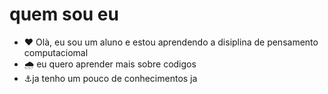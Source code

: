 # quem sou eu
- ❤️ Olà, eu sou um aluno e estou aprendendo a disiplina de pensamento computaciomal 
- 🌧️ eu quero aprender mais sobre codigos
- ⚓ja tenho um pouco de conhecimentos ja

<!---
maumau2006/maumau2006 is a ✨ special ✨ repository because its `README.md` (this file) appears on your GitHub profile.
You can click the Preview link to take a look at your changes.
--->
